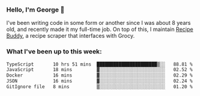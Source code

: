 ### Hello, I'm George 👋

I've been writing code in some form or another since I was about 8 years old, and recently made it my full-time job. On top of this, I maintain [Recipe Buddy](https://github.com/georgegebbett/recipe-buddy), a recipe scraper that interfaces with Grocy.  

<!--
**georgegebbett/georgegebbett** is a ✨ _special_ ✨ repository because its `README.md` (this file) appears on your GitHub profile.

Here are some ideas to get you started:

- 🔭 I’m currently working on ...
- 🌱 I’m currently learning ...
- 👯 I’m looking to collaborate on ...
- 🤔 I’m looking for help with ...
- 💬 Ask me about ...
- 📫 How to reach me: ...
- 😄 Pronouns: ...
- ⚡ Fun fact: ...
-->

### What I've been up to this week:
<!--START_SECTION:waka-->

```txt
TypeScript       10 hrs 51 mins  ██████████████████████▒░░   88.81 %
JavaScript       18 mins         ▓░░░░░░░░░░░░░░░░░░░░░░░░   02.52 %
Docker           16 mins         ▓░░░░░░░░░░░░░░░░░░░░░░░░   02.29 %
JSON             16 mins         ▓░░░░░░░░░░░░░░░░░░░░░░░░   02.24 %
GitIgnore file   8 mins          ▒░░░░░░░░░░░░░░░░░░░░░░░░   01.20 %
```

<!--END_SECTION:waka-->
